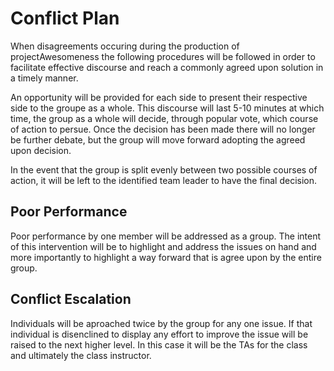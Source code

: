 # Conflict Plan
When disagreements occuring during the production of projectAwesomeness the following procedures will be followed in order to facilitate effective discourse and reach a commonly agreed upon solution in a timely manner.

An opportunity will be provided for each side to present their respective side to the groupe as a whole.  This discourse will last 5-10 minutes at which time, the group as a whole will decide, through popular vote, which course of action to persue.  Once the decision has been made there will no longer be further debate, but the group will move forward adopting the agreed upon decision.

In the event that the group is split evenly between two possible courses of action, it will be left to the identified team leader to have the final decision.

## Poor Performance
Poor performance by one member will be addressed as a group.  The intent of this intervention will be to highlight and address the issues on hand and more importantly to highlight a way forward that is agree upon by the entire group.


## Conflict Escalation
Individuals will be aproached twice by the group for any one issue.  If that individual is disenclined to display any effort to improve the issue will be raised to the next higher level.  In this case it will be the TAs for the class and ultimately the class instructor.
